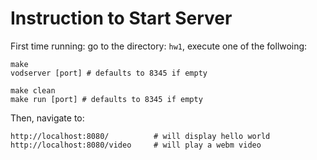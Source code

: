 # Instruction to Start Server

First time running: go to the directory: `hw1`, execute one of the follwoing:

```
make
vodserver [port] # defaults to 8345 if empty
```

```
make clean
make run [port] # defaults to 8345 if empty
```

Then, navigate to:

```
http://localhost:8080/          # will display hello world
http://localhost:8080/video     # will play a webm video
```